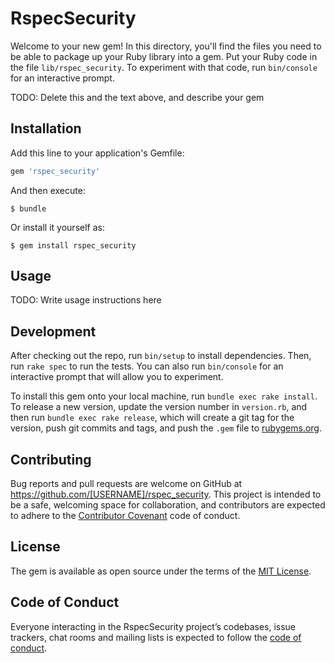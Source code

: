# RspecSecurity

Welcome to your new gem! In this directory, you'll find the files you need to be able to package up your Ruby library into a gem. Put your Ruby code in the file `lib/rspec_security`. To experiment with that code, run `bin/console` for an interactive prompt.

TODO: Delete this and the text above, and describe your gem

## Installation

Add this line to your application's Gemfile:

```ruby
gem 'rspec_security'
```

And then execute:

    $ bundle

Or install it yourself as:

    $ gem install rspec_security

## Usage

TODO: Write usage instructions here

## Development

After checking out the repo, run `bin/setup` to install dependencies. Then, run `rake spec` to run the tests. You can also run `bin/console` for an interactive prompt that will allow you to experiment.

To install this gem onto your local machine, run `bundle exec rake install`. To release a new version, update the version number in `version.rb`, and then run `bundle exec rake release`, which will create a git tag for the version, push git commits and tags, and push the `.gem` file to [rubygems.org](https://rubygems.org).

## Contributing

Bug reports and pull requests are welcome on GitHub at https://github.com/[USERNAME]/rspec_security. This project is intended to be a safe, welcoming space for collaboration, and contributors are expected to adhere to the [Contributor Covenant](http://contributor-covenant.org) code of conduct.

## License

The gem is available as open source under the terms of the [MIT License](https://opensource.org/licenses/MIT).

## Code of Conduct

Everyone interacting in the RspecSecurity project’s codebases, issue trackers, chat rooms and mailing lists is expected to follow the [code of conduct](https://github.com/[USERNAME]/rspec_security/blob/master/CODE_OF_CONDUCT.md).
